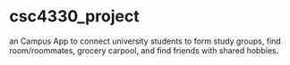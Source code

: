 # csc4330_project
an Campus App to connect university students to form study groups, find room/roommates, grocery carpool, and find friends with shared hobbies.

